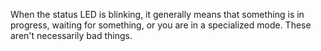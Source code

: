 When the status LED is blinking, it generally means that something is in progress, waiting for something, or you are in a specialized mode. These aren't necessarily bad things.

